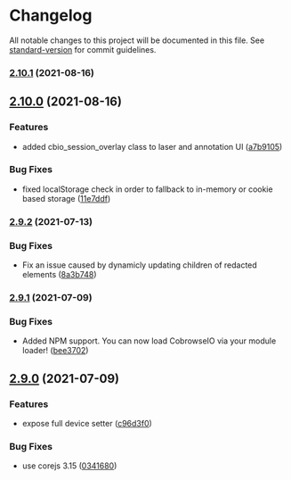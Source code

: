 # Changelog

All notable changes to this project will be documented in this file. See [standard-version](https://github.com/conventional-changelog/standard-version) for commit guidelines.

### [2.10.1](#) (2021-08-16)

## [2.10.0](#) (2021-08-16)


### Features

* added cbio_session_overlay class to laser and annotation UI ([a7b9105](#))


### Bug Fixes

* fixed localStorage check in order to fallback to in-memory or cookie based storage ([11e7ddf](#))

### [2.9.2](#) (2021-07-13)


### Bug Fixes

* Fix an issue caused by dynamicly updating children of redacted elements ([8a3b748](#))

### [2.9.1](#) (2021-07-09)


### Bug Fixes

* Added NPM support. You can now load CobrowseIO via your module loader! ([bee3702](#))

## [2.9.0](#) (2021-07-09)


### Features

* expose full device setter ([c96d3f0](#))


### Bug Fixes

* use corejs 3.15 ([0341680](#))
